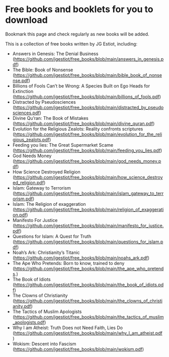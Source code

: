 # Free books and booklets for you to download
Bookmark this page and check regularly as new books will be added.

This is a collection of free books written by JG Estiot, including:

- Answers in Genesis: The Denial Business (https://github.com/jgestiot/free_books/blob/main/answers_in_genesis.pdf)
- The Bible: Book of Nonsense (https://github.com/jgestiot/free_books/blob/main/bible_book_of_nonsense.pdf)
- Billions of Fools Can’t be Wrong: A Species Built on Ego Heads for Extinction (https://github.com/jgestiot/free_books/blob/main/billions_of_fools.pdf)
- Distracted by Pseudosciences (https://github.com/jgestiot/free_books/blob/main/distracted_by_pseudosciences.pdf)
- Divine Qu’ran: The Book of Mistakes (https://github.com/jgestiot/free_books/blob/main/divine_quran.pdf)
- Evolution for the Religious Zealots: Reality confronts scriptures (https://github.com/jgestiot/free_books/blob/main/evolution_for_the_religious_zealots.pdf)
- Feeding you lies: The Great Supermarket Scame (https://github.com/jgestiot/free_books/blob/main/feeding_you_lies.pdf)
- God Needs Money (https://github.com/jgestiot/free_books/blob/main/god_needs_money.pdf)
- How Science Destroyed Religion (https://github.com/jgestiot/free_books/blob/main/how_science_destroyed_religion.pdf)
- Islam: Gateway to Terrorism (https://github.com/jgestiot/free_books/blob/main/islam_gateway_to_terrorism.pdf)
- Islam: The Religion of exaggeration (https://github.com/jgestiot/free_books/blob/main/religion_of_exaggeration.pdf)
- Manifesto For Justice (https://github.com/jgestiot/free_books/blob/main/manifesto_for_justice.pdf)
- Questions for Islam: A Quest for Truth (https://github.com/jgestiot/free_books/blob/main/questions_for_islam.pdf)
- Noah’s Ark: Christianity’s Titanic (https://github.com/jgestiot/free_books/blob/main/noahs_ark.pdf)
- The Ape Who Pretends: Born to know, trained to deny (https://github.com/jgestiot/free_books/blob/main/the_ape_who_pretends.)
- The Book of Idiots (https://github.com/jgestiot/free_books/blob/main/the_book_of_idiots.pdf)
- The Clowns of Christianity (https://github.com/jgestiot/free_books/blob/main/the_clowns_of_christianity.pdf)
- The Tactics of Muslim Apologists (https://github.com/jgestiot/free_books/blob/main/the_tactics_of_muslim_apologists.pdf)
- Why I am Atheist: Truth Does not Need Faith, Lies Do (https://github.com/jgestiot/free_books/blob/main/why_I_am_atheist.pdf)
- Wokism: Descent into Fascism (https://github.com/jgestiot/free_books/blob/main/wokism.pdf)
